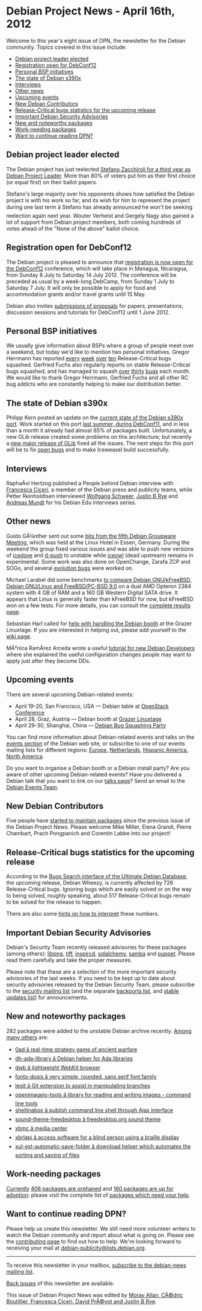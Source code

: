 
Debian Project News - April 16th, 2012
======================================


Welcome to this year's eight issue of DPN, the newsletter for the Debian community. Topics covered in this issue include:


* [Debian project leader elected](https://www.debian.org/News/weekly/2012/08/#dpl)
* [Registration open for DebConf12](https://www.debian.org/News/weekly/2012/08/#dc12)
* [Personal BSP initiatives](https://www.debian.org/News/weekly/2012/08/#permanentBSP)
* [The state of Debian s390x](https://www.debian.org/News/weekly/2012/08/#s390x)
* [Interviews](https://www.debian.org/News/weekly/2012/08/#interviews)
* [Other news](https://www.debian.org/News/weekly/2012/08/#other)
* [Upcoming events](https://www.debian.org/News/weekly/2012/08/#events)
* [New Debian Contributors](https://www.debian.org/News/weekly/2012/08/#newcontributors)
* [Release-Critical bugs statistics for the upcoming release](https://www.debian.org/News/weekly/2012/08/#rcstats)
* [Important Debian Security Advisories](https://www.debian.org/News/weekly/2012/08/#dsa)
* [New and noteworthy packages](https://www.debian.org/News/weekly/2012/08/#nnwp)
* [Work-needing packages](https://www.debian.org/News/weekly/2012/08/#wnpp)
* [Want to continue reading DPN?](https://www.debian.org/News/weekly/2012/08/#continuedpn)


Debian project leader elected
-----------------------------



The Debian project has just reelected [Stefano Zacchiroli
for a third year as Debian Project Leader](https://www.debian.org/News/2012/20120415). More than 80% of voters
put him as their first choice (or equal first) on their ballot papers.




Stefano's large majority over his opponents shows how satisfied the Debian project is
with his work so far, and its wish for him to represent the project during one last
term â Stefano has already announced he won't be seeking reelection again next year.
Wouter Verhelst and Gergely Nagy also gained a lot of support from
Debian project members, both coming hundreds of votes ahead of the
"None of the above" ballot choice.



Registration open for DebConf12
-------------------------------



The Debian project is pleased to announce that
[registration is now open for the
DebConf12](https://www.debian.org/News/2012/20120412) conference, which will take place in Managua, Nicaragua, from Sunday 8
July to Saturday 14 July 2012.
The conference will be preceded as usual by a week-long DebCamp, from
Sunday 1 July to Saturday 7 July.
It will only be possible to apply for food and accommodation grants
and/or travel grants until 15 May.




Debian also invites
[submissions
of proposals](https://lists.debian.org/debian-devel-announce/2012/04/msg00002.html) for papers, presentations, discussion sessions
and tutorials for DebConf12 until 1 June 2012.



Personal BSP initiatives
------------------------



We usually give information about BSPs where a group of people meet over a weekend,
but today we'd like to mention two personal initiatives. Gregor Herrmann has reported
[every](http://info.comodo.priv.at/blog/archives/2012/04/#e2012-04-08T21_24_42.txt)
[week](http://info.comodo.priv.at/blog/archives/2012/04/#e2012-04-01T17_50_17.txt)
[over](http://info.comodo.priv.at/blog/archives/2012/03/#e2012-03-25T20_46_42.txt)
[ten](http://info.comodo.priv.at/blog/archives/2012/03/#e2012-03-18T14_31_19.txt)
Release-Critical bugs squashed.
Gerfried Fuchs also regularly reports on stable Release-Critical bugs
squashed, and has managed to squash
[over](http://rhonda.deb.at/blog/2012/04/02#squeeze-RCs-2012-3)
[thirty](http://rhonda.deb.at/blog/2012/02/08#squeeze-RCs-2012-2)
[bugs](http://rhonda.deb.at/blog/2012/01/19#squeeze-RCs-2012-1)
each month.
We would like to thank Gregor Herrmann, Gerfried Fuchs and all other RC
bug addicts who are constantly helping to make our distribution better.



The state of Debian s390x
-------------------------



Philipp Kern posted an update on the [current
state of the Debian s390x port](http://debblog.philkern.de/2012/04/state-of-debian-s390x.html). Work started on this port [last summer, during
DebConf11](http://blog.aurel32.net/59), and in less than a month it already had almost 65% of
packages built. Unfortunately, a new GLib release created some problems
on this architecture; but recently a [new
major release of GLib](https://packages.qa.debian.org/g/glib2.0/news/20120330T073522Z.html) fixed all the issues. The next steps for
this port will be to fix [open
bugs](https://bugs.debian.org/cgi-bin/pkgreport.cgi?tag=s390x;users=debian-s390@lists.debian.org) and to make Iceweasel build successfully.



Interviews
----------


RaphaÃ«l Hertzog published a People behind Debian interview with
[Francesca
Ciceri](http://raphaelhertzog.com/2012/04/06/people-behind-debian-francesca-ciceri-member-of-debian-press-publicity-teams/), a member of the Debian press and publicity teams, while
Petter Reinholdtsen interviewed
[Wolfgang
Schweer](http://people.skolelinux.org/pere/blog/Debian_Edu_interview__Wolfgang_Schweer.html),
[Justin
B Rye](http://people.skolelinux.org/pere/blog/Debian_Edu_interview__Justin_B__Rye.html) and
[Andreas
Mundt](http://people.skolelinux.org/pere/blog/Debian_Edu_interview__Andreas_Mundt.html) for his Debian Edu interviews series.



Other news
----------


Guido GÃ¼nther sent out some
[bits
from the fifth Debian Groupware Meeting](https://lists.debian.org/debian-devel-announce/2012/04/msg00000.html),
which was held at the Linux Hotel in Essen, Germany.
During the weekend the group fixed various issues and was able to
push new versions of [icedove](https://packages.debian.org/icedove)
and [d-push](https://packages.debian.org/d-push) to unstable
while [iceowl](https://packages.debian.org/iceowl) (dead upstream)
remains in experimental.
Some work was also done on OpenChange, Zarafa ZCP and SOGo, and several
[evolution
bugs](https://bugs.debian.org/cgi-bin/pkgreport.cgi?pkg=evolution;dist=unstable) were worked on.




Michael Larabel did some benchmarks [to compare
Debian GNU/kFreeBSD, Debian GNU/Linux and FreeBSD/PC-BSD
9.0](http://www.phoronix.com/scan.php?page=news_item&px=MTA4NTY) on a dual AMD Opteron 2384 system with 4 GB
of RAM and a 160 GB Western Digital SATA drive.
It appears that Linux is generally
faster than kFreeBSD for now, but kFreeBSD won on a few tests.
For more details, you can
consult the [complete results page](http://openbenchmarking.org/result/1202215-BY-FREEBSD9683).




Sebastian Harl called for
[help
with handling the Debian booth](https://lists.debian.org/debian-events-eu/2012/04/msg00000.html) at the Grazer Linuxtage.
If you are interested in helping out, please add yourself to
the [wiki page](https://wiki.debian.org/DebianEvents/de/2012/GLT).




MÃ²nica RamÃ­rez Arceda wrote a useful [tutorial
for new Debian Developers](http://dunetna.probeta.net/doku.php/debian:non-dd_to_dd_steps) where she explained the
useful configuration changes people may want to apply just after
they become DDs.



Upcoming events
---------------


There are several upcoming Debian-related events:


* April 19-20, San Francisco, USA — Debian table at [OpenStack Conference](https://www.debian.org/events/2012/0419-openstack)
* April 28, Graz, Austria — Debian booth at [Grazer Linuxtage](https://www.debian.org/events/2012/0428-GLT12)
* April 29-30, Shanghai, China — [Debian Bug Squashing
 Party](https://www.debian.org/events/2012/0429-shangai-bsp)



You can find more information about Debian-related events and talks
on the [events section](https://www.debian.org/events) of the Debian web site,
or subscribe to one of our events mailing lists for different regions:
[Europe](https://lists.debian.org/debian-events-eu),
[Netherlands](https://lists.debian.org/debian-events-nl),
[Hispanic America](https://lists.debian.org/debian-events-ha),
[North America](https://lists.debian.org/debian-events-na).



Do you want to organise a Debian booth or a Debian install party?
Are you aware of other upcoming Debian-related events?
Have you delivered a Debian talk that you want to link on our
[talks page](https://www.debian.org/events/talks)?
Send an email to the [Debian Events Team](mailto:events@debian.org).



New Debian Contributors
-----------------------



Five people have [started
 to maintain packages](https://udd.debian.org/cgi-bin/new-maintainers.cgi) since the previous issue of the Debian
 Project News. Please welcome
Mike Miller,
Elena Grandi,
Pierre Chambart,
Prach Pongpanich and
Corentin Labbe
 into our project!


Release-Critical bugs statistics for the upcoming release
---------------------------------------------------------


According to the [Bugs Search interface of the Ultimate Debian Database](https://udd.debian.org/bugs.cgi), the upcoming release, Debian Wheezy, is currently affected by 726 Release-Critical bugs. Ignoring bugs which are easily solved or on the way to being solved, roughly speaking, about 517 Release-Critical bugs remain to be solved for the release to happen.


There are also some [hints on how to interpret](https://wiki.debian.org/ProjectNews/RC-Stats) these numbers.


Important Debian Security Advisories
------------------------------------


Debian's Security Team recently released
 advisories for these packages (among others):
[libpng](https://www.debian.org/security/2012/dsa-2446),
[tiff](https://www.debian.org/security/2012/dsa-2447),
[inspircd](https://www.debian.org/security/2012/dsa-2448),
[sqlalchemy](https://www.debian.org/security/2012/dsa-2449),
[samba](https://www.debian.org/security/2012/dsa-2450) and
[puppet](https://www.debian.org/security/2012/dsa-2451).
 Please read them carefully and take the proper measures.


Please note that these are a selection of the more important security
advisories of the last weeks. If you need to be kept up to date about
security advisories released by the Debian Security Team, please
subscribe to the [security mailing
list](https://lists.debian.org/debian-security-announce/) (and the separate [backports
list](https://lists.debian.org/debian-backports-announce/), and [stable updates
list](https://lists.debian.org/debian-stable-announce/)) for announcements.



New and noteworthy packages
---------------------------



282 packages were added to the unstable Debian archive
recently. [Among
many others](https://packages.debian.org/unstable/main/newpkg) are:


* [0ad â real-time strategy game of ancient warfare](https://packages.debian.org/unstable/main/0ad)
* [dh-ada-library â Debian helper for Ada libraries](https://packages.debian.org/unstable/main/dh-ada-library)
* [dwb â lightweight WebKit browser](https://packages.debian.org/unstable/main/dwb)
* [fonts-dosis â very simple, rounded, sans serif font family](https://packages.debian.org/unstable/main/fonts-dosis)
* [legit â Git extension to assist in manipulating branches](https://packages.debian.org/unstable/main/legit)
* [openimageio-tools â library for reading and writing images - command line tools](https://packages.debian.org/unstable/main/openimageio-tools)
* [shellinabox â publish command line shell through Ajax interface](https://packages.debian.org/unstable/main/shellinabox)
* [sound-theme-freedesktop â freedesktop.org sound theme](https://packages.debian.org/unstable/main/sound-theme-freedesktop)
* [xbmc â media center](https://packages.debian.org/unstable/main/xbmc)
* [xbrlapi â access software for a blind person using a braille display](https://packages.debian.org/unstable/main/xbrlapi)
* [xul-ext-automatic-save-folder â download helper which automates the sorting and saving of files](https://packages.debian.org/unstable/main/xul-ext-automatic-save-folder)


Work-needing packages
---------------------


[Currently](https://lists.debian.org/debian-devel/2012/04/msg00252.html) [406 packages are orphaned](https://www.debian.org/devel/wnpp/orphaned) and [160 packages are up for adoption](https://www.debian.org/devel/wnpp/rfa): please visit the complete list of [packages which need your help](https://www.debian.org/devel/wnpp/help_requested).


Want to continue reading DPN?
-----------------------------


Please help us create this newsletter. We still need more volunteer writers to watch the Debian community and report about what is going on. Please see the [contributing page](https://wiki.debian.org/ProjectNews/HowToContribute) to find out how to help. We're looking forward to receiving your mail at [debian-publicity@lists.debian.org](mailto:debian-publicity@lists.debian.org).




---



 To receive this newsletter in your mailbox, [subscribe to the debian-news mailing list](https://lists.debian.org/debian-news/).



[Back issues](https://www.debian.org/News/weekly/) of this newsletter are available.



This issue of Debian Project News was edited by [Moray Allan, CÃ©dric Boutillier, Francesca Ciceri, David PrÃ©vot and Justin B Rye](mailto:debian-publicity@lists.debian.org).





